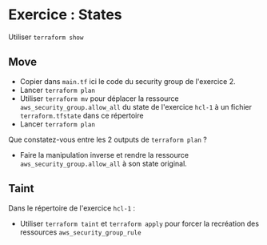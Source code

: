 # Exercice : States

Utiliser `terraform show`

## Move

* Copier dans `main.tf` ici le code du security group de l'exercice 2.
* Lancer `terraform plan`
* Utiliser `terraform mv` pour déplacer la ressource `aws_security_group.allow_all` du state de l'exercice `hcl-1` à un fichier `terraform.tfstate` dans ce répertoire
* Lancer `terraform plan`

Que constatez-vous entre les 2 outputs de `terraform plan` ?

* Faire la manipulation inverse et rendre la ressource `aws_security_group.allow_all` à son state original.

## Taint

Dans le répertoire de l'exercice `hcl-1` :

* Utiliser `terraform taint` et `terraform apply` pour forcer la recréation des ressources `aws_security_group_rule`
